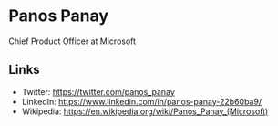 # Panos Panay

Chief Product Officer at Microsoft

## Links
- Twitter: https://twitter.com/panos_panay
- LinkedIn: https://www.linkedin.com/in/panos-panay-22b60ba9/
- Wikipedia: https://en.wikipedia.org/wiki/Panos_Panay_(Microsoft)
